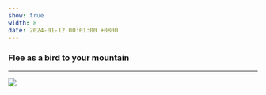 ```yaml
---
show: true
width: 8
date: 2024-01-12 00:01:00 +0800
---
```


<div class="p-4">
    <h3>Flee as a bird to your mountain</h3>
    <hr />
    <p>
        <img data-src="{{ 'https://picsum.photos/seed/first1111/800/800' | relative_url }}" class="lazy w-100 rounded-sm" src="{{ '/assets/images/empty_300x200.png' | relative_url }}" style="max-width: 300px; max-height: 244px;">
    </p>
</div>